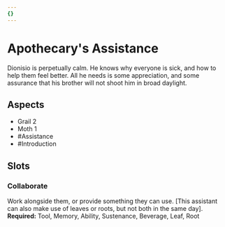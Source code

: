 ```yaml
---
{}
---
```

# Apothecary's Assistance
Dionisio is perpetually calm. He knows why everyone is sick, and how to help them feel better. All he needs is some appreciation, and some assurance that his brother will not shoot him in broad daylight. 

## Aspects
- Grail 2
- Moth 1
- #Assistance
-  #Introduction 
## Slots
### Collaborate
Work alongside them, or provide something they can use. \[This assistant can also make use of leaves or roots, but not both in the same day].<br>**Required:** Tool, Memory, Ability, Sustenance, Beverage, Leaf, Root
